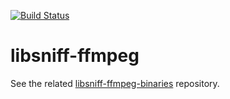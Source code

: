 [![Build Status](https://travis-ci.org/kohanyirobert/libsniff-ffmpeg.svg?branch=master)](https://travis-ci.org/kohanyirobert/libsniff-ffmpeg)

# libsniff-ffmpeg

See the related [libsniff-ffmpeg-binaries] repository.

[libsniff-ffmpeg-binaries]: https://github.com/kohanyirobert/libsniff-ffmpeg-binaries
